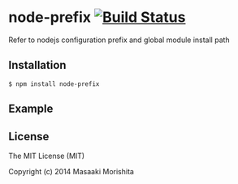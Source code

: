 # node-prefix [![Build Status](https://travis-ci.org/morishitter/node-prefix.svg)](https://travis-ci.org/morishitter/node-prefix)

Refer to nodejs configuration prefix and global module install path

## Installation

```shell
$ npm install node-prefix
```

## Example

## License

The MIT License (MIT)

Copyright (c) 2014 Masaaki Morishita
